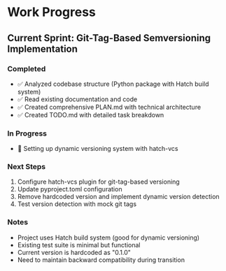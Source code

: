 # Work Progress

## Current Sprint: Git-Tag-Based Semversioning Implementation

### Completed
- ✅ Analyzed codebase structure (Python package with Hatch build system)
- ✅ Read existing documentation and code
- ✅ Created comprehensive PLAN.md with technical architecture
- ✅ Created TODO.md with detailed task breakdown

### In Progress
- 🔄 Setting up dynamic versioning system with hatch-vcs

### Next Steps
1. Configure hatch-vcs plugin for git-tag-based versioning
2. Update pyproject.toml configuration
3. Remove hardcoded version and implement dynamic version detection
4. Test version detection with mock git tags

### Notes
- Project uses Hatch build system (good for dynamic versioning)
- Existing test suite is minimal but functional
- Current version is hardcoded as "0.1.0"
- Need to maintain backward compatibility during transition